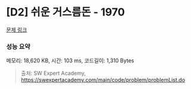 # [D2] 쉬운 거스름돈 - 1970 

[문제 링크](https://swexpertacademy.com/main/code/problem/problemDetail.do?contestProbId=AV5PsIl6AXIDFAUq) 

### 성능 요약

메모리: 18,620 KB, 시간: 103 ms, 코드길이: 1,310 Bytes



> 출처: SW Expert Academy, https://swexpertacademy.com/main/code/problem/problemList.do
